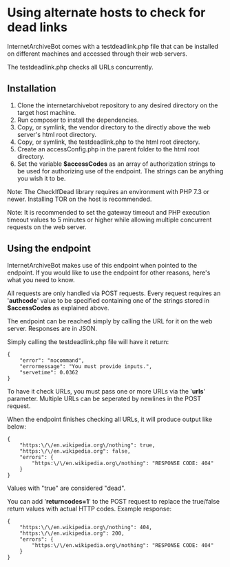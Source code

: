 # Using alternate hosts to check for dead links

InternetArchiveBot comes with a testdeadlink.php file that can be installed on different machines and accessed through their web servers.

The testdeadlink.php checks all URLs concurrently.

## Installation
1. Clone the internetarchivebot repository to any desired directory on the target host machine.
2. Run composer to install the dependencies.
3. Copy, or symlink, the vendor directory to the directly above the web server's html root directory.
4. Copy, or symlink, the testdeadlink.php to the html root directory.
5. Create an accessConfig.php in the parent folder to the html root directory.
6. Set the variable **$accessCodes** as an array of authorization strings to be used for authorizing use of the endpoint.  The strings can be anything you wish it to be.

Note: The CheckIfDead library requires an environment with PHP 7.3 or newer.  Installing TOR on the host is recommended.

Note: It is recommended to set the gateway timeout and PHP execution timeout values to 5 minutes or higher while allowing multiple concurrent requests on the web server.

## Using the endpoint
InternetArchiveBot makes use of this endpoint when pointed to the endpoint.  If you would like to use the endpoint for other reasons, here's what you need to know.

All requests are only handled via POST requests.  Every request requires an '**authcode**' value to be specified containing one of the strings stored in **$accessCodes** as explained above.

The endpoint can be reached simply by calling the URL for it on the web server.  Responses are in JSON.

Simply calling the testdeadlink.php file will have it return:
```angular2html
{
    "error": "nocommand",
    "errormessage": "You must provide inputs.",
    "servetime": 0.0362
}
```
To have it check URLs, you must pass one or more URLs via the '**urls**' parameter.  Multiple URLs can be seperated by newlines in the POST request.

When the endpoint finishes checking all URLs, it will produce output like below:
```angular2html
{
    "https:\/\/en.wikipedia.org\/nothing": true,
    "https:\/\/en.wikipedia.org": false,
    "errors": {
        "https:\/\/en.wikipedia.org\/nothing": "RESPONSE CODE: 404"
    }
}
```
Values with "true" are considered "dead".

You can add '**returncodes=1**' to the POST request to replace the true/false return values with actual HTTP codes.
Example response:
```angular2html
{
    "https:\/\/en.wikipedia.org\/nothing": 404,
    "https:\/\/en.wikipedia.org": 200,
    "errors": {
        "https:\/\/en.wikipedia.org\/nothing": "RESPONSE CODE: 404"
    }
}
```